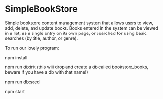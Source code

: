 # SimpleBookStore
 Simple bookstore content management system that allows users to view, add, delete, and update books. Books entered in the system can be viewed in a list, as a single entry on its own page, or searched for using basic searches (by title, author, or genre).

 To run our lovely program:

 npm install

 npm run db:init (this will drop and create a db called bookstore_books, beware if you have a db with that name!)

 npm run db:seed 

 npm start
